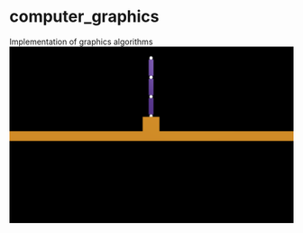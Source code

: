 # computer_graphics
Implementation of graphics algorithms
![](Robot_kinematics_HW5/results/0_0_0.png)
